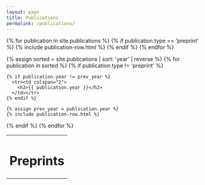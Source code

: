 ```yaml
---
layout: page
title: Publications
permalink: /publications/
---
```


<table class="publications">

<tr><td colspan="2">
  <h1>Preprints</h1>
</td></tr>

{% for publication in site.publications %}
  {% if publication.type == 'preprint' %}
    {% include publication-row.html %}
  {% endif %}
{% endfor %}

{% assign sorted = site.publications | sort: 'year' | reverse %}
{% for publication in sorted %}
  {% if publication.type != 'preprint' %}

    {% if publication.year != prev_year %}
      <tr><td colspan="2">
        <h2>{{ publication.year }}</h2>
      </td></tr>
    {% endif %}

    {% assign prev_year = publication.year %}
    {% include publication-row.html %}

  {% endif %}
{% endfor %}

</table>
